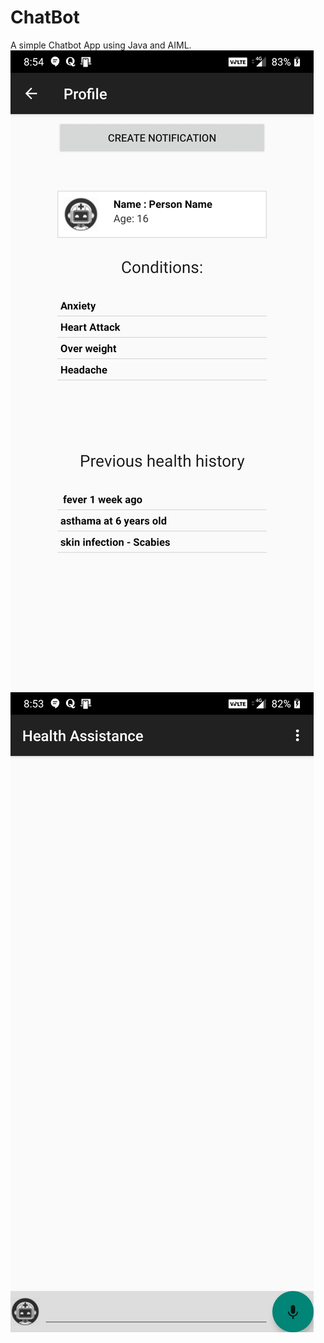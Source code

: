 # ChatBot
A simple Chatbot App using Java and AIML. 
![Thumbnail](botpic1.jpg)
![botpic2](botpic2.jpg)

